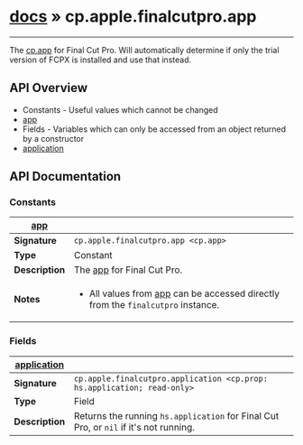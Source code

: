 # [docs](index.md) » cp.apple.finalcutpro.app
---

The [cp.app](cp.app.md) for Final Cut Pro. Will automatically determine
if only the trial version of FCPX is installed and use that instead.

## API Overview
* Constants - Useful values which cannot be changed
 * [app](#app)
* Fields - Variables which can only be accessed from an object returned by a constructor
 * [application](#application)

## API Documentation

### Constants

| [app](#app)         |                                                                                     |
| --------------------------------------------|-------------------------------------------------------------------------------------|
| **Signature**                               | `cp.apple.finalcutpro.app <cp.app>`                                                                    |
| **Type**                                    | Constant                                                                     |
| **Description**                             | The [app](cp.app.md) for Final Cut Pro.                                                                     |
| **Notes**                                   | <ul><li>All values from [app](cp.app.md) can be accessed directly from the `finalcutpro` instance.</li></ul>                |

### Fields

| [application](#application)         |                                                                                     |
| --------------------------------------------|-------------------------------------------------------------------------------------|
| **Signature**                               | `cp.apple.finalcutpro.application <cp.prop: hs.application; read-only>`                                                                    |
| **Type**                                    | Field                                                                     |
| **Description**                             | Returns the running `hs.application` for Final Cut Pro, or `nil` if it's not running.                                                                     |

